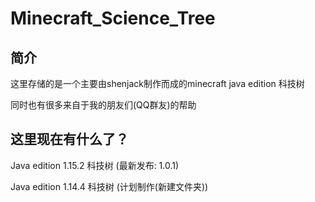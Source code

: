 # Minecraft_Science_Tree

## 简介

 这里存储的是一个主要由shenjack制作而成的minecraft java edition 科技树

 同时也有很多来自于我的朋友们(QQ群友)的帮助
 
## 这里现在有什么了？

 Java edition 1.15.2 科技树 (最新发布: 1.0.1)

 Java edition 1.14.4 科技树 (计划制作(新建文件夹))
